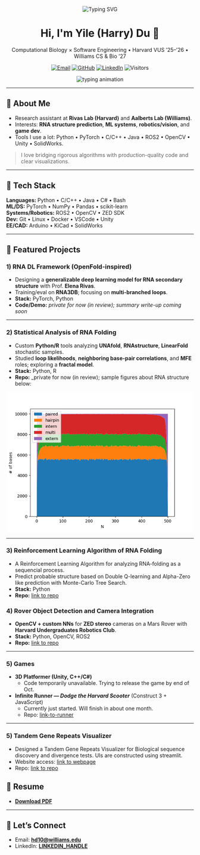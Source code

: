 <!-- PROFILE HEADER -->
<p align="center">
  <img src="https://readme-typing-svg.herokuapp.com?font=Fira+Code&weight=600&size=22&pause=1000&center=true&vCenter=true&width=600&lines=Hi%2C+I'm+Harry+Du;Computational+Biology+%2B+Software+Engineering;Deep+Learning+for+RNA+Structures;Robotics%2C+Vision%2C+and+Games" alt="Typing SVG" />
</p>


<h1 align="center">Hi, I'm <strong>Yile (Harry) Du</strong> 👋</h1>
<p align="center">
  Computational Biology × Software Engineering • Harvard VUS ’25–’26 • Williams CS & Bio ’27
</p>

<p align="center">
  <a href="mailto:hd10@williams.edu"><img alt="Email" src="https://img.shields.io/badge/Email-hd10%40williams.edu-blue?style=flat-square"></a>
  <a href="https://github.com/USERNAME"><img alt="GitHub" src="https://img.shields.io/badge/GitHub-USERNAME-black?style=flat-square&logo=github"></a>
  <a href="https://www.linkedin.com/in/LINKEDIN_HANDLE/"><img alt="LinkedIn" src="https://img.shields.io/badge/LinkedIn-Connect-0A66C2?style=flat-square&logo=linkedin&logoColor=white"></a>
  <img alt="Visitors" src="https://komarev.com/ghpvc/?username=USERNAME&color=green&style=flat-square">
</p>

<!-- SUBTLE ANIMATED DIVIDER (SVG) -->
<p align="center">
  <img src="https://readme-typing-svg.demolab.com?font=Fira+Code&size=20&pause=1000&center=true&vCenter=true&width=650&lines=I+build+algorithms+that+learn+from+biology;Deep+Learning+for+RNA+structures;Robotics%2C+vision%2C+and+clean%20software+design." alt="typing animation">
</p>

---

## 🔬 About Me
- Research assistant at **Rivas Lab (Harvard)** and **Aalberts Lab (Williams)**.
- Interests: **RNA structure prediction**, **ML systems**, **robotics/vision**, and **game dev**.
- Tools I use a lot: Python • PyTorch • C/C++ • Java • ROS2 • OpenCV • Unity • SolidWorks.

> I love bridging rigorous algorithms with production-quality code and clear visualizations.

---

## 🧰 Tech Stack
**Languages:** Python • C/C++ • Java • C# • Bash  
**ML/DS:** PyTorch • NumPy • Pandas • scikit-learn  
**Systems/Robotics:** ROS2 • OpenCV • ZED SDK  
**Dev:** Git • Linux • Docker • VSCode • Unity  
**EE/CAD:** Arduino • KiCad • SolidWorks

---

## 🚀 Featured Projects

### 1) RNA DL Framework (OpenFold-inspired)
- Designing a **generalizable deep learning model for RNA secondary structure** with Prof. **Elena Rivas**.
- Training/eval on **RNA3DB**; focusing on **multi-branched loops**.
- **Stack:** PyTorch, Python  
- **Code/Demo:** _private for now (in review); summary write-up coming soon_

---

### 2) Statistical Analysis of RNA Folding
- Custom **Python/R** tools analyzing **UNAfold**, **RNAstructure**, **LinearFold** stochastic samples.  
- Studied **loop likelihoods**, **neighboring base-pair correlations**, and **MFE** roles; exploring a **fractal model**.  
- **Stack:** Python, R  
- **Repo:** _private for now (in review); sample figures about RNA structure below:
<p align="center">
  <img src="dreamPlot500.png" alt="Dream_Plot" width="500">
</p>

---
### 3) Reinforcement Learning Algorithm of RNA Folding
- A Reinforcement Learning Algorithm for analyzing RNA-folding as a sequencial process.  
- Predict probable structure based on Double Q-learning and Alpha-Zero like prediction with Monte-Carlo Tree Search.  
- **Stack:** Python  
- **Repo:** [link to repo](https://github.com/Harry-Du1/Reinforcement-Learning-tool-for-RNA-folding.git)

### 4) Rover Object Detection and Camera Integration
- **OpenCV + custom NNs** for **ZED stereo** cameras on a Mars Rover with **Harvard Undergraduates Robotics Club**.  
- **Stack:** Python, OpenCV, ROS2  
- **Repo:** [link to repo](https://github.com/djordjeivanovic11/rover.git)

---

### 5) Games
- **3D Platformer (Unity, C++/C#)**
  - Code temporarily unavailable. Trying to release the game by end of Oct. 
- **Infinite Runner — _Dodge the Harvard Scooter_** (Construct 3 + JavaScript)
  - Currently just started. Will finish in about one month. 
  - Repo: [link-to-runner](https://drive.google.com/file/d/1N1D5v8DEo4gNq9a8cGwwjp8aFxcAzI1r/view?usp=sharing)


---
### 5) Tandem Gene Repeats Visualizer
- Designed a Tandem Gene Repeats Visualizer for Biological sequence discovery and divergence tests. UIs are constructed using streamlit. 
- Website access: [link to webpage](https://tandem-gene-alignment.streamlit.app/)
- Repo: [link to repo](https://github.com/Harry-Du1/Tandem-Gene-Alignment-App.git)


## 📄 Resume
- **[Download PDF](./Yile_Du.pdf)**

---

## 🤝 Let’s Connect
- Email: **hd10@williams.edu**
- LinkedIn: [**LINKEDIN_HANDLE**](https://www.linkedin.com/in/yile-du-42b921346/)
